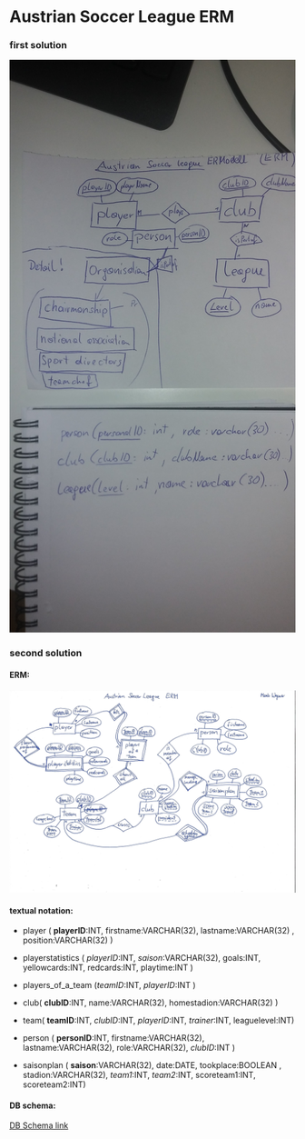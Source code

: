 # Austrian Soccer League ERM

### first solution

![ERM](20200206_150739.jpg)

### second solution

#### ERM:

![ERM](leagueERM.jpg)

#### textual notation:

* player ( **playerID**:INT, firstname:VARCHAR(32), lastname:VARCHAR(32) , position:VARCHAR(32) )

* playerstatistics ( *playerID*:INT, *saison*:VARCHAR(32), goals:INT, yellowcards:INT, redcards:INT, playtime:INT )

* players_of_a_team (*teamID*:INT, *playerID*:INT )

* club( **clubID**:INT, name:VARCHAR(32), homestadion:VARCHAR(32) )

* team( **teamID**:INT, *clubID*:INT, *playerID*:INT, *trainer*:INT, leaguelevel:INT)

* person ( **personID**:INT, firstname:VARCHAR(32), lastname:VARCHAR(32), role:VARCHAR(32), *clubID*:INT )

* saisonplan ( **saison**:VARCHAR(32), date:DATE, tookplace:BOOLEAN , stadion:VARCHAR(32),  *team1*:INT, *team2*:INT, 
scoreteam1:INT, scoreteam2:INT)


#### DB schema:

[DB Schema link](SoccerLeagueDB_schema.pdf)